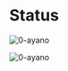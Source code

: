 # Status
<p><img align="center" src="https://github-readme-stats.vercel.app/api?username=0-ayano&show_icons=true&locale=en" alt="0-ayano" /></p>
<p><img align="center" src="https://github-readme-streak-stats.herokuapp.com/?user=0-ayano&" alt="0-ayano" /></p>
